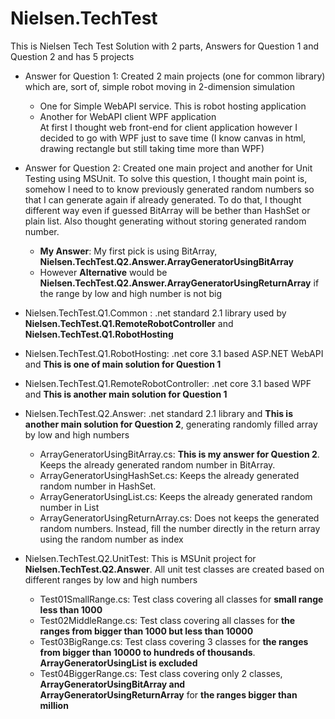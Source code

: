 # Nielsen.TechTest
This is Nielsen Tech Test Solution with 2 parts, Answers for Question 1 and Question 2 and has 5 projects
 
* Answer for Question 1: Created 2 main projects (one for common library) which are, sort of, simple robot moving in 2-dimension simulation
	* One for Simple WebAPI service. This is robot hosting application
	* Another for WebAPI client WPF application<br/>At first I thought web front-end for client application however I decided to go with WPF just to save time (I know canvas in html, drawing rectangle but still taking time more than WPF)
* Answer for Question 2: Created one main project and another for Unit Testing using MSUnit. To solve this question, I thought main point is, somehow I need to to know previously generated random numbers so that I can generate again if already generated. To do that, I thought different way even if guessed BitArray will be bether than HashSet or plain list. Also thought generating without storing generated random number.
	* **My Answer**: My first pick is using BitArray, **Nielsen.TechTest.Q2.Answer.ArrayGeneratorUsingBitArray**
	* However **Alternative** would be **Nielsen.TechTest.Q2.Answer.ArrayGeneratorUsingReturnArray** if the range by low and high number is not big

* Nielsen.TechTest.Q1.Common : .net standard 2.1 library used by **Nielsen.TechTest.Q1.RemoteRobotController** and **Nielsen.TechTest.Q1.RobotHosting**
* Nielsen.TechTest.Q1.RobotHosting: .net core 3.1 based ASP.NET WebAPI and **This is one of main solution for Question 1**
* Nielsen.TechTest.Q1.RemoteRobotController: .net core 3.1 based WPF and **This is another main solution for Question 1**
* Nielsen.TechTest.Q2.Answer: .net standard 2.1 library and **This is another main solution for Question 2**, generating randomly filled array by low and high numbers
	* ArrayGeneratorUsingBitArray.cs: **This is my answer for Question 2**. Keeps the already generated random number in BitArray.
	* ArrayGeneratorUsingHashSet.cs: Keeps the already generated random number in HashSet<int>.
	* ArrayGeneratorUsingList.cs: Keeps the already generated random number in List<int>
	* ArrayGeneratorUsingReturnArray.cs: Does not keeps the generated random numbers. Instead, fill the number directly in the return array using the random number as index
* Nielsen.TechTest.Q2.UnitTest: This is MSUnit project for **Nielsen.TechTest.Q2.Answer**. All unit test classes are created based on different ranges by low and high numbers
	* Test01SmallRange.cs: Test class covering all classes for **small range less than 1000**
	* Test02MiddleRange.cs: Test class covering all classes for **the ranges from bigger than 1000 but less than 10000**
	* Test03BigRange.cs: Test class covering 3 classes for **the ranges from bigger than 10000 to hundreds of thousands**. **ArrayGeneratorUsingList is excluded**
	* Test04BiggerRange.cs: Test class covering only 2 classes, **ArrayGeneratorUsingBitArray and ArrayGeneratorUsingReturnArray** for **the ranges bigger than million**
